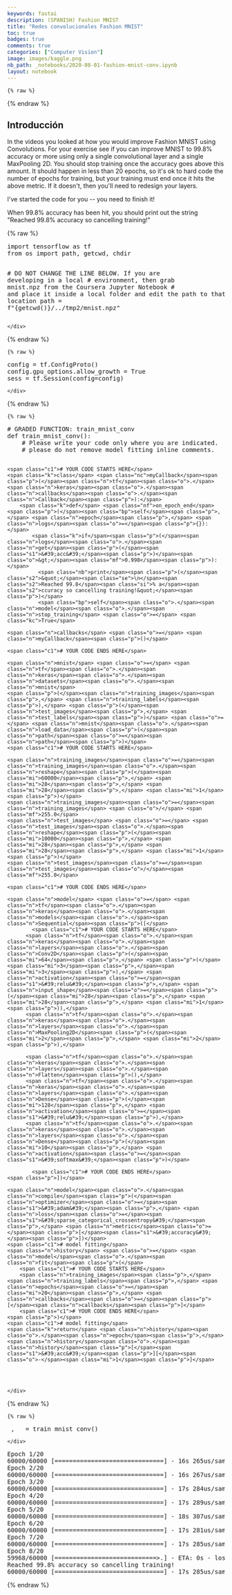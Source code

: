```yaml
---
keywords: fastai
description: (SPANISH) Fashion MNIST 
title: "Redes convolucionales Fashion MNIST"
toc: true 
badges: true 
comments: true
categories: ["Computer Vision"]
image: images/kaggle.png
nb_path: _notebooks/2020-08-01-fashion-mnist-conv.ipynb
layout: notebook
---
```


<!--
#################################################
### THIS FILE WAS AUTOGENERATED! DO NOT EDIT! ###
#################################################
# file to edit: _notebooks/2020-08-01-fashion-mnist-conv.ipynb
-->

<div class="container" id="notebook-container">
        
    {% raw %}
    
<div class="cell border-box-sizing code_cell rendered">

</div>
    {% endraw %}

<div class="cell border-box-sizing text_cell rendered"><div class="inner_cell">
<div class="text_cell_render border-box-sizing rendered_html">
<h2 id="Introducci&#243;n">Introducci&#243;n<a class="anchor-link" href="#Introducci&#243;n"> </a></h2><p>In the videos you looked at how you would improve Fashion MNIST using Convolutions. For your exercise see if you can improve MNIST to 99.8% accuracy or more using only a single convolutional layer and a single MaxPooling 2D. You should stop training once the accuracy goes above this amount. It should happen in less than 20 epochs, so it's ok to hard code the number of epochs for training, but your training must end once it hits the above metric. If it doesn't, then you'll need to redesign your layers.</p>
<p>I've started the code for you -- you need to finish it!</p>
<p>When 99.8% accuracy has been hit, you should print out the string "Reached 99.8% accuracy so cancelling training!"</p>

</div>
</div>
</div>
    {% raw %}
    
<div class="cell border-box-sizing code_cell rendered">
<div class="input">

<div class="inner_cell">
    <div class="input_area">
<div class=" highlight hl-ipython3"><pre><span></span><span class="kn">import</span> <span class="nn">tensorflow</span> <span class="k">as</span> <span class="nn">tf</span>
<span class="kn">from</span> <span class="nn">os</span> <span class="kn">import</span> <span class="n">path</span><span class="p">,</span> <span class="n">getcwd</span><span class="p">,</span> <span class="n">chdir</span>

<span class="c1"># DO NOT CHANGE THE LINE BELOW. If you are developing in a local</span>
<span class="c1"># environment, then grab mnist.npz from the Coursera Jupyter Notebook</span>
<span class="c1"># and place it inside a local folder and edit the path to that location</span>
<span class="n">path</span> <span class="o">=</span> <span class="sa">f</span><span class="s2">&quot;</span><span class="si">{</span><span class="n">getcwd</span><span class="p">()</span><span class="si">}</span><span class="s2">/../tmp2/mnist.npz&quot;</span>
</pre></div>

    </div>
</div>
</div>

</div>
    {% endraw %}

    {% raw %}
    
<div class="cell border-box-sizing code_cell rendered">
<div class="input">

<div class="inner_cell">
    <div class="input_area">
<div class=" highlight hl-ipython3"><pre><span></span><span class="n">config</span> <span class="o">=</span> <span class="n">tf</span><span class="o">.</span><span class="n">ConfigProto</span><span class="p">()</span>
<span class="n">config</span><span class="o">.</span><span class="n">gpu_options</span><span class="o">.</span><span class="n">allow_growth</span> <span class="o">=</span> <span class="kc">True</span>
<span class="n">sess</span> <span class="o">=</span> <span class="n">tf</span><span class="o">.</span><span class="n">Session</span><span class="p">(</span><span class="n">config</span><span class="o">=</span><span class="n">config</span><span class="p">)</span>
</pre></div>

    </div>
</div>
</div>

</div>
    {% endraw %}

    {% raw %}
    
<div class="cell border-box-sizing code_cell rendered">
<div class="input">

<div class="inner_cell">
    <div class="input_area">
<div class=" highlight hl-ipython3"><pre><span></span><span class="c1"># GRADED FUNCTION: train_mnist_conv</span>
<span class="k">def</span> <span class="nf">train_mnist_conv</span><span class="p">():</span>
    <span class="c1"># Please write your code only where you are indicated.</span>
    <span class="c1"># please do not remove model fitting inline comments.</span>

    <span class="c1"># YOUR CODE STARTS HERE</span>
    <span class="k">class</span> <span class="nc">myCallback</span><span class="p">(</span><span class="n">tf</span><span class="o">.</span><span class="n">keras</span><span class="o">.</span><span class="n">callbacks</span><span class="o">.</span><span class="n">Callback</span><span class="p">):</span>
        <span class="k">def</span> <span class="nf">on_epoch_end</span><span class="p">(</span><span class="bp">self</span><span class="p">,</span> <span class="n">epoch</span><span class="p">,</span> <span class="n">logs</span><span class="o">=</span><span class="p">{}):</span>
            <span class="k">if</span><span class="p">(</span><span class="n">logs</span><span class="o">.</span><span class="n">get</span><span class="p">(</span><span class="s1">&#39;acc&#39;</span><span class="p">)</span><span class="o">&gt;</span><span class="mf">0.998</span><span class="p">):</span>
              <span class="nb">print</span><span class="p">(</span><span class="s2">&quot;</span><span class="se">\n</span><span class="s2">Reached 99.8</span><span class="si">% a</span><span class="s2">ccuracy so cancelling training!&quot;</span><span class="p">)</span>
              <span class="bp">self</span><span class="o">.</span><span class="n">model</span><span class="o">.</span><span class="n">stop_training</span> <span class="o">=</span> <span class="kc">True</span>

    <span class="n">callbacks</span> <span class="o">=</span> <span class="n">myCallback</span><span class="p">()</span>
  
    <span class="c1"># YOUR CODE ENDS HERE</span>

    <span class="n">mnist</span> <span class="o">=</span> <span class="n">tf</span><span class="o">.</span><span class="n">keras</span><span class="o">.</span><span class="n">datasets</span><span class="o">.</span><span class="n">mnist</span>
    <span class="p">(</span><span class="n">training_images</span><span class="p">,</span> <span class="n">training_labels</span><span class="p">),</span> <span class="p">(</span><span class="n">test_images</span><span class="p">,</span> <span class="n">test_labels</span><span class="p">)</span> <span class="o">=</span> <span class="n">mnist</span><span class="o">.</span><span class="n">load_data</span><span class="p">(</span><span class="n">path</span><span class="o">=</span><span class="n">path</span><span class="p">)</span>
    <span class="c1"># YOUR CODE STARTS HERE</span>
    
    <span class="n">training_images</span><span class="o">=</span><span class="n">training_images</span><span class="o">.</span><span class="n">reshape</span><span class="p">(</span><span class="mi">60000</span><span class="p">,</span> <span class="mi">28</span><span class="p">,</span> <span class="mi">28</span><span class="p">,</span> <span class="mi">1</span><span class="p">)</span>
    <span class="n">training_images</span><span class="o">=</span><span class="n">training_images</span> <span class="o">/</span> <span class="mf">255.0</span>
    <span class="n">test_images</span> <span class="o">=</span> <span class="n">test_images</span><span class="o">.</span><span class="n">reshape</span><span class="p">(</span><span class="mi">10000</span><span class="p">,</span> <span class="mi">28</span><span class="p">,</span> <span class="mi">28</span><span class="p">,</span> <span class="mi">1</span><span class="p">)</span>
    <span class="n">test_images</span><span class="o">=</span><span class="n">test_images</span><span class="o">/</span><span class="mf">255.0</span>

    <span class="c1"># YOUR CODE ENDS HERE</span>

    <span class="n">model</span> <span class="o">=</span> <span class="n">tf</span><span class="o">.</span><span class="n">keras</span><span class="o">.</span><span class="n">models</span><span class="o">.</span><span class="n">Sequential</span><span class="p">([</span>
            <span class="c1"># YOUR CODE STARTS HERE</span>
          <span class="n">tf</span><span class="o">.</span><span class="n">keras</span><span class="o">.</span><span class="n">layers</span><span class="o">.</span><span class="n">Conv2D</span><span class="p">(</span><span class="mi">64</span><span class="p">,</span> <span class="p">(</span><span class="mi">3</span><span class="p">,</span><span class="mi">3</span><span class="p">),</span> <span class="n">activation</span><span class="o">=</span><span class="s1">&#39;relu&#39;</span><span class="p">,</span> <span class="n">input_shape</span><span class="o">=</span><span class="p">(</span><span class="mi">28</span><span class="p">,</span> <span class="mi">28</span><span class="p">,</span> <span class="mi">1</span><span class="p">)),</span>
          <span class="n">tf</span><span class="o">.</span><span class="n">keras</span><span class="o">.</span><span class="n">layers</span><span class="o">.</span><span class="n">MaxPooling2D</span><span class="p">(</span><span class="mi">2</span><span class="p">,</span> <span class="mi">2</span><span class="p">),</span>

          <span class="n">tf</span><span class="o">.</span><span class="n">keras</span><span class="o">.</span><span class="n">layers</span><span class="o">.</span><span class="n">Flatten</span><span class="p">(),</span>
          <span class="n">tf</span><span class="o">.</span><span class="n">keras</span><span class="o">.</span><span class="n">layers</span><span class="o">.</span><span class="n">Dense</span><span class="p">(</span><span class="mi">128</span><span class="p">,</span> <span class="n">activation</span><span class="o">=</span><span class="s1">&#39;relu&#39;</span><span class="p">),</span>
          <span class="n">tf</span><span class="o">.</span><span class="n">keras</span><span class="o">.</span><span class="n">layers</span><span class="o">.</span><span class="n">Dense</span><span class="p">(</span><span class="mi">10</span><span class="p">,</span> <span class="n">activation</span><span class="o">=</span><span class="s1">&#39;softmax&#39;</span><span class="p">)</span>

            <span class="c1"># YOUR CODE ENDS HERE</span>
    <span class="p">])</span>

    <span class="n">model</span><span class="o">.</span><span class="n">compile</span><span class="p">(</span><span class="n">optimizer</span><span class="o">=</span><span class="s1">&#39;adam&#39;</span><span class="p">,</span> <span class="n">loss</span><span class="o">=</span><span class="s1">&#39;sparse_categorical_crossentropy&#39;</span><span class="p">,</span> <span class="n">metrics</span><span class="o">=</span><span class="p">[</span><span class="s1">&#39;accuracy&#39;</span><span class="p">])</span>
    <span class="c1"># model fitting</span>
    <span class="n">history</span> <span class="o">=</span> <span class="n">model</span><span class="o">.</span><span class="n">fit</span><span class="p">(</span>
        <span class="c1"># YOUR CODE STARTS HERE</span>
        <span class="n">training_images</span><span class="p">,</span> <span class="n">training_labels</span><span class="p">,</span> <span class="n">epochs</span><span class="o">=</span><span class="mi">20</span><span class="p">,</span> <span class="n">callbacks</span><span class="o">=</span><span class="p">[</span><span class="n">callbacks</span><span class="p">]</span>
        <span class="c1"># YOUR CODE ENDS HERE</span>
    <span class="p">)</span>
    <span class="c1"># model fitting</span>
    <span class="k">return</span> <span class="n">history</span><span class="o">.</span><span class="n">epoch</span><span class="p">,</span> <span class="n">history</span><span class="o">.</span><span class="n">history</span><span class="p">[</span><span class="s1">&#39;acc&#39;</span><span class="p">][</span><span class="o">-</span><span class="mi">1</span><span class="p">]</span>
</pre></div>

    </div>
</div>
</div>

</div>
    {% endraw %}

    {% raw %}
    
<div class="cell border-box-sizing code_cell rendered">
<div class="input">

<div class="inner_cell">
    <div class="input_area">
<div class=" highlight hl-ipython3"><pre><span></span><span class="n">_</span><span class="p">,</span> <span class="n">_</span> <span class="o">=</span> <span class="n">train_mnist_conv</span><span class="p">()</span>
</pre></div>

    </div>
</div>
</div>

<div class="output_wrapper">
<div class="output">

<div class="output_area">

<div class="output_subarea output_stream output_stdout output_text">
<pre>Epoch 1/20
60000/60000 [==============================] - 16s 265us/sample - loss: 0.1334 - acc: 0.9595
Epoch 2/20
60000/60000 [==============================] - 16s 267us/sample - loss: 0.0470 - acc: 0.9854
Epoch 3/20
60000/60000 [==============================] - 17s 284us/sample - loss: 0.0298 - acc: 0.9902
Epoch 4/20
60000/60000 [==============================] - 17s 289us/sample - loss: 0.0190 - acc: 0.9937 - l
Epoch 5/20
60000/60000 [==============================] - 18s 307us/sample - loss: 0.0141 - acc: 0.9951
Epoch 6/20
60000/60000 [==============================] - 17s 281us/sample - loss: 0.0093 - acc: 0.9966
Epoch 7/20
60000/60000 [==============================] - 17s 285us/sample - loss: 0.0083 - acc: 0.9972
Epoch 8/20
59968/60000 [============================&gt;.] - ETA: 0s - loss: 0.0044 - acc: 0.9986
Reached 99.8% accuracy so cancelling training!
60000/60000 [==============================] - 17s 285us/sample - loss: 0.0044 - acc: 0.9986
</pre>
</div>
</div>

</div>
</div>

</div>
    {% endraw %}

</div>
 


